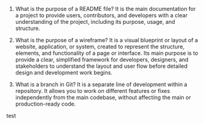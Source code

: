 1. What is the purpose of a README file?
It is the main documentation for a project to provide users, contributors, and developers with a clear understanding of the project, including its purpose, usage, and structure. 

2. What is the purpose of a wireframe?
It is a visual blueprint or layout of a website, application, or system, created to represent the structure, elements, and functionality of a page or interface. Its main purpose is to provide a clear, simplified framework for developers, designers, and stakeholders to understand the layout and user flow before detailed design and development work begins.

3. What is a branch in Git?
It is a separate line of development within a repository. It allows you to work on different features or fixes independently from the main codebase, without affecting the main or production-ready code.

test 